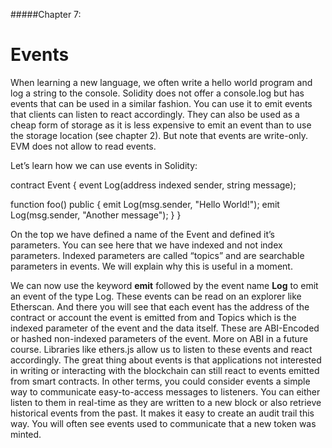 #####Chapter 7:

# Events

When learning a new language, we often write a hello world program and log a string to the console. Solidity does not offer a console.log but has events that can be used in a similar fashion. You can use it to emit events that clients can listen to react accordingly. They can also be used as a cheap form of storage as it is less expensive to emit an event than to use the storage location (see chapter 2). But note that events are write-only. EVM does not allow to read events.

Let’s learn how we can use events in Solidity:

<Highlight class="language-javascript">
contract Event {
 event Log(address indexed sender, string message);
 
 function foo() public {
       emit Log(msg.sender, "Hello World!");
       emit Log(msg.sender, "Another message");
 }
}
</Highlight>

On the top we have defined a name of the Event and defined it’s parameters. You can see here that we have indexed and not index parameters. Indexed parameters are called “topics” and are searchable parameters in events. We will explain why this is useful in a moment.

We can now use the keyword **emit** followed by the event name **Log** to emit an event of the type Log. These events can be read on an explorer like Etherscan. And there you will see that each event has the address of the contract or account the event is emitted from and Topics which is the indexed parameter of the event and the data itself. These are ABI-Encoded or hashed non-indexed parameters of the event. More on ABI in a future course.
Libraries like ethers.js allow us to listen to these events and react accordingly. The great thing about events is that applications not interested in writing or interacting with the blockchain can still react to events emitted from smart contracts. In other terms, you could consider events a simple way to communicate easy-to-access messages to listeners. You can either listen to them in real-time as they are written to a new block or also retrieve historical events from the past. It makes it easy to create an audit trail this way. You will often see events used to communicate that a new token was minted.
